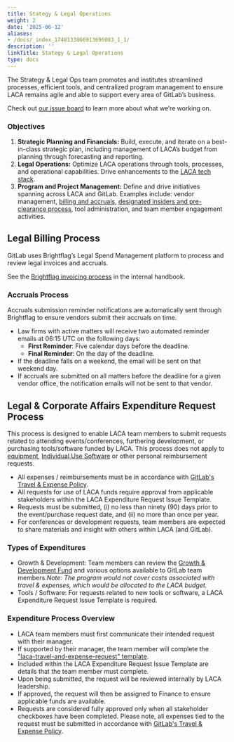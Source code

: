 ```yaml
---
title: Stategy & Legal Operations
weight: 2
date: '2025-06-12'
aliases:
- /docs/_index_1748133866913696083_1_1/
description: ''
linkTitle: Stategy & Legal Operations
type: docs
---
```


The Strategy & Legal Ops team promotes and institutes streamlined processes, efficient tools, and centralized program management to ensure LACA remains agile and able to support every area of GitLab’s business.

Check out [our issue board](https://gitlab.com/groups/gitlab-com/-/boards/9214591) to learn more about what we’re working on.

### Objectives

1. **Strategic Planning and Financials:** Build, execute, and iterate on a best-in-class strategic plan, including management of LACA’s budget from planning through forecasting and reporting. 
2. **Legal Operations:** Optimize LACA operations through tools, processes, and operational capabilities. Drive enhancements to the [LACA tech stack](https://docs.google.com/spreadsheets/d/1nLtWVx6mebR7_y2Qv_CcScbVW-ryLVzvcFVgGk2yeRs/edit?gid=686289913#gid=686289913).  
3. **Program and Project Management:** Define and drive initiatives spanning across LACA and GitLab. Examples include: vendor management, [billing and accruals](/handbook/legal/legalops/#legal-billing-process), [designated insiders and pre-clearance process](/handbook/legal/publiccompanyresources/#designated-insiders), tool administration, and team member engagement activities.

## Legal Billing Process

GitLab uses Brightflag’s Legal Spend Management platform to process and review legal invoices and accruals.

See the [Brightflag invoicing process](https://internal.gitlab.com/handbook/legal-and-corporate-affairs/#brightflag-invoicing-process) in the internal handbook.

### Accruals Process

Accruals submission reminder notifications are automatically sent through Brightflag to ensure vendors submit their accruals on time.
  
- Law firms with active matters will receive two automated reminder emails at 06:15 UTC on the following days:
  - **First Reminder**: Five calendar days before the deadline.
  - **Final Reminder**: On the day of the deadline.
- If the deadline falls on a weekend, the email will be sent on that weekend day.
- If accruals are submitted on all matters before the deadline for a given vendor office, the notification emails will not be sent to that vendor.

## Legal & Corporate Affairs Expenditure Request Process

This process is designed to enable LACA team members to submit requests related to attending events/conferences, furthering development, or purchasing tools/software funded by LACA. This process does not apply to [equipment](/handbook/finance/expenses/#equipment), [Individual Use Software](/handbook/finance/procurement/individual-use-software/) or other personal reimbursement requests.

- All expenses / reimbursements must be in accordance with [GitLab's Travel & Expense Policy](/handbook/finance/expenses/).
- All requests for use of LACA funds require approval from applicable stakeholders within the LACA Expenditure Request Issue Template.
- Requests must be submitted, (i) no less than ninety (90) days prior to the event/purchase request date, and (ii) no more than once per year.
- For conferences or development requests, team members are expected to share materials and insight with others within LACA (and GitLab).

### Types of Expenditures

- Growth & Development: Team members can review the [Growth & Development Fund](/handbook/people-group/learning-and-development/growth-and-development/) and  various options available to GitLab team members._Note: The program would not cover costs associated with travel & expenses, which would be allocated to the LACA budget._
- Tools / Software: For requests related to new tools or software, a LACA Expenditure Request Issue Template is required.

### Expenditure Process Overview

- LACA team members must first communicate their intended request with their manager.
- If supported by their manager, the team member will complete the ["laca-travel-and-expense-request" template](https://gitlab.com/gitlab-com/legal-and-compliance/-/issues/new?issuable_template=laca-travel-and-expense-request#).
- Included within the LACA Expenditure Request Issue Template are details that the team member must complete.
- Upon being submitted, the request will be reviewed internally by LACA leadership.
- If approved, the request will then be assigned to Finance to ensure applicable funds are available.
- Requests are considered fully approved only when all stakeholder checkboxes have been completed. Please note, all expenses tied to the request must be submitted in accordance with [GitLab's Travel & Expense Policy](/handbook/finance/expenses/).
